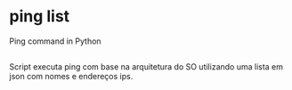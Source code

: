# ping list
Ping command in Python
##
Script executa ping com base na arquitetura do SO utilizando uma lista em json com nomes e endereços ips.
